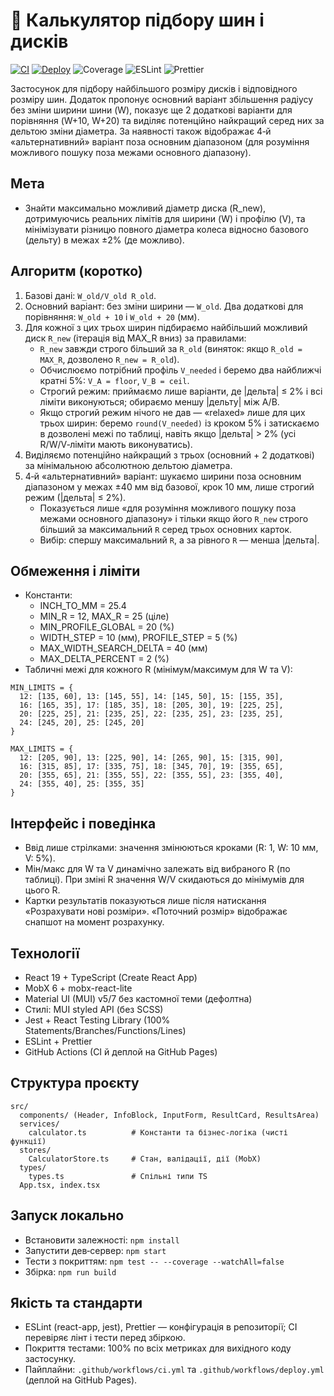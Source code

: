 # 🚗 Калькулятор підбору шин і дисків

[![CI](https://github.com/vladmu/tire_calculator/actions/workflows/ci.yml/badge.svg)](https://github.com/vladmu/tire_calculator/actions/workflows/ci.yml)
[![Deploy](https://github.com/vladmu/tire_calculator/actions/workflows/deploy.yml/badge.svg)](https://github.com/vladmu/tire_calculator/actions/workflows/deploy.yml)
![Coverage](https://img.shields.io/badge/coverage-100%25-brightgreen)
![ESLint](https://img.shields.io/badge/eslint-passing-blue)
![Prettier](https://img.shields.io/badge/prettier-formatted-ff69b4)

Застосунок для підбору найбільшого розміру дисків і відповідного розміру шин. Додаток пропонує основний варіант збільшення радіусу без зміни ширини шини (W), показує ще 2 додаткові варіанти для порівняння (W+10, W+20) та виділяє потенційно найкращий серед них за дельтою зміни діаметра. За наявності також відображає 4‑й «альтернативний» варіант поза основним діапазоном (для розуміння можливого пошуку поза межами основного діапазону).

## Мета
- Знайти максимально можливий діаметр диска (R_new), дотримуючись реальних лімітів для ширини (W) і профілю (V), та мінімізувати різницю повного діаметра колеса відносно базового (дельту) в межах ±2% (де можливо).

## Алгоритм (коротко)
1. Базові дані: `W_old/V_old R_old`.
2. Основний варіант: без зміни ширини — `W_old`. Два додаткові для порівняння: `W_old + 10` і `W_old + 20` (мм).
3. Для кожної з цих трьох ширин підбираємо найбільший можливий диск `R_new` (ітерація від MAX_R вниз) за правилами:
   - `R_new` завжди строго більший за `R_old` (виняток: якщо `R_old = MAX_R`, дозволено `R_new = R_old`).
   - Обчислюємо потрібний профіль `V_needed` і беремо два найближчі кратні 5%: `V_A = floor`, `V_B = ceil`.
   - Строгий режим: приймаємо лише варіанти, де |дельта| ≤ 2% і всі ліміти виконуються; обираємо меншу |дельту| між A/B.
   - Якщо строгий режим нічого не дав — «relaxed» лише для цих трьох ширин: беремо `round(V_needed)` із кроком 5% і затискаємо в дозволені межі по таблиці, навіть якщо |дельта| > 2% (усі R/W/V‑ліміти мають виконуватись).
4. Виділяємо потенційно найкращий з трьох (основний + 2 додаткові) за мінімальною абсолютною дельтою діаметра.
5. 4‑й «альтернативний» варіант: шукаємо ширини поза основним діапазоном у межах ±40 мм від базової, крок 10 мм, лише строгий режим (|дельта| ≤ 2%).
   - Показується лише «для розуміння можливого пошуку поза межами основного діапазону» і тільки якщо його `R_new` строго більший за максимальний `R` серед трьох основних карток.
   - Вибір: спершу максимальний `R`, а за рівного `R` — менша |дельта|.

## Обмеження і ліміти
- Константи:
  - INCH_TO_MM = 25.4
  - MIN_R = 12, MAX_R = 25 (ціле)
  - MIN_PROFILE_GLOBAL = 20 (%)
  - WIDTH_STEP = 10 (мм), PROFILE_STEP = 5 (%)
  - MAX_WIDTH_SEARCH_DELTA = 40 (мм)
  - MAX_DELTA_PERCENT = 2 (%)
- Табличні межі для кожного R (мінімум/максимум для W та V):

```
MIN_LIMITS = {
  12: [135, 60], 13: [145, 55], 14: [145, 50], 15: [155, 35],
  16: [165, 35], 17: [185, 35], 18: [205, 30], 19: [225, 25],
  20: [225, 25], 21: [235, 25], 22: [235, 25], 23: [235, 25],
  24: [245, 20], 25: [245, 20]
}

MAX_LIMITS = {
  12: [205, 90], 13: [225, 90], 14: [265, 90], 15: [315, 90],
  16: [315, 85], 17: [335, 75], 18: [345, 70], 19: [355, 65],
  20: [355, 65], 21: [355, 55], 22: [355, 55], 23: [355, 40],
  24: [355, 40], 25: [355, 35]
}
```

## Інтерфейс і поведінка
- Ввід лише стрілками: значення змінюються кроками (R: 1, W: 10 мм, V: 5%).
- Мін/макс для W та V динамічно залежать від вибраного R (по таблиці). При зміні R значення W/V скидаються до мінімумів для цього R.
- Картки результатів показуються лише після натискання «Розрахувати нові розміри». «Поточний розмір» відображає снапшот на момент розрахунку.

## Технології
- React 19 + TypeScript (Create React App)
- MobX 6 + mobx-react-lite
- Material UI (MUI) v5/7 без кастомної теми (дефолтна)
- Стилі: MUI styled API (без SCSS)
- Jest + React Testing Library (100% Statements/Branches/Functions/Lines)
- ESLint + Prettier
- GitHub Actions (CI й деплой на GitHub Pages)

## Структура проєкту
```
src/
  components/ (Header, InfoBlock, InputForm, ResultCard, ResultsArea)
  services/
    calculator.ts          # Константи та бізнес-логіка (чисті функції)
  stores/
    CalculatorStore.ts     # Стан, валідації, дії (MobX)
  types/
    types.ts               # Спільні типи TS
  App.tsx, index.tsx
```

## Запуск локально
- Встановити залежності: `npm install`
- Запустити дев‑сервер: `npm start`
- Тести з покриттям: `npm test -- --coverage --watchAll=false`
- Збірка: `npm run build`

## Якість та стандарти
- ESLint (react-app, jest), Prettier — конфігурація в репозиторії; CI перевіряє лінт і тести перед збіркою.
- Покриття тестами: 100% по всіх метриках для вихідного коду застосунку.
- Пайплайни: `.github/workflows/ci.yml` та `.github/workflows/deploy.yml` (деплой на GitHub Pages).
